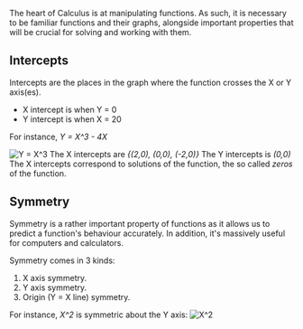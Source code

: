 
The heart of Calculus is at manipulating functions. As such, it is necessary to be familiar functions and their graphs, alongside important properties that will be crucial for solving and working with them.


## Intercepts

Intercepts are the places in the graph where the function crosses the X or Y axis(es).
- X intercept is when Y = 0
- Y intercept is when X  = 20

For instance, *Y = X^3 - 4X*

![Y = X^3](Images/Pasted%20image%2020230905100044.png)
The X intercepts are *{(2,0), (0,0), (-2,0)}*
The Y intercepts is *(0,0)*
The X intercepts correspond to solutions of the function, the so called *zeros* of the function.


## Symmetry

Symmetry is a rather important property of functions as it allows us to predict a function's behaviour accurately. In addition, it's massively useful for computers and calculators.

Symmetry comes in 3 kinds:
1. X axis symmetry.
2. Y axis symmetry.
3. Origin (Y = X line) symmetry.

For instance, *X^2* is symmetric about the Y axis:
![X^2](Images/Pasted%20image%2020230905101539.png)
